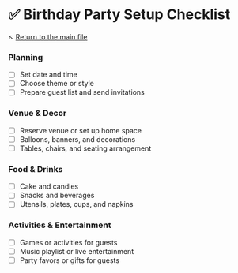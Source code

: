# ✅ Birthday Party Setup Checklist

↖️ [Return to the main file](../README.md)

### Planning

- [ ] Set date and time
- [ ] Choose theme or style
- [ ] Prepare guest list and send invitations

### Venue & Decor

- [ ] Reserve venue or set up home space
- [ ] Balloons, banners, and decorations
- [ ] Tables, chairs, and seating arrangement

### Food & Drinks

- [ ] Cake and candles
- [ ] Snacks and beverages
- [ ] Utensils, plates, cups, and napkins

### Activities & Entertainment

- [ ] Games or activities for guests
- [ ] Music playlist or live entertainment
- [ ] Party favors or gifts for guests